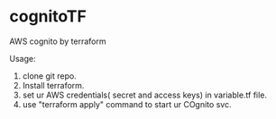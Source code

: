 # cognitoTF
AWS cognito by terraform


Usage:
1. clone git repo.
2. Install terraform.
3. set ur AWS credentials( secret and access keys) in variable.tf file.
4. use "terraform apply" command to start ur COgnito svc.
